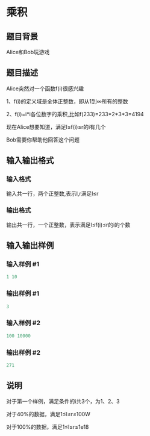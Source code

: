 # 乘积

## 题目背景

Alice和Bob玩游戏

## 题目描述

Alice突然对一个函数f(i)很感兴趣

1、f(i)的定义域是全体正整数，即从1到∞所有的整数

2、f(i)=i\*i各位数字的乘积,比如f(233)=233\*2\*3\*3=4194

现在Alice想要知道，满足l≤f(i)≤r的i有几个

Bob需要你帮助他回答这个问题

## 输入输出格式

### 输入格式

输入共一行，两个正整数,表示l,r满足l≤r

### 输出格式

输出共一行，一个正整数，表示满足l≤f(i)≤r的i的个数

## 输入输出样例

### 输入样例 #1

```cpp
1 10
```


### 输出样例 #1

```cpp
3
```


### 输入样例 #2

```cpp
100 10000
```


### 输出样例 #2

```cpp
271
```


## 说明

对于第一个样例，满足条件的i共3个，为1、2、3

对于40%的数据，满足1≤l≤r≤100W

对于100%的数据，满足1≤l≤r≤1e18

